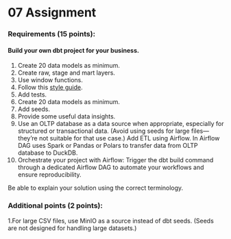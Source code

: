 # 07 Assignment

### Requirements (15 points):

#### Build your own dbt project for your business.
1. Create 20 data models as minimum.
2. Create raw, stage and mart layers.
3. Use window functions.
4. Follow this [style guide](https://docs.getdbt.com/best-practices/how-we-style/1-how-we-style-our-dbt-models).
5. Add tests.
6. Create 20 data models as minimum.
7. Add seeds.
8. Provide some useful data insights. 
9. Use an OLTP database as a data source when appropriate, especially for structured or transactional data.
(Avoid using seeds for large files—they’re not suitable for that use case.) 
Add ETL using Airflow. In Airflow DAG uses Spark or Pandas or Polars to transfer data from OLTP database to DuckDB. 
10. Orchestrate your project with Airflow:
Trigger the dbt build command through a dedicated Airflow DAG to automate your workflows and ensure reproducibility.

Be able to explain your solution using the correct terminology.

### Additional points (2 points):
1.For large CSV files, use MinIO as a source instead of dbt seeds.
(Seeds are not designed for handling large datasets.)



